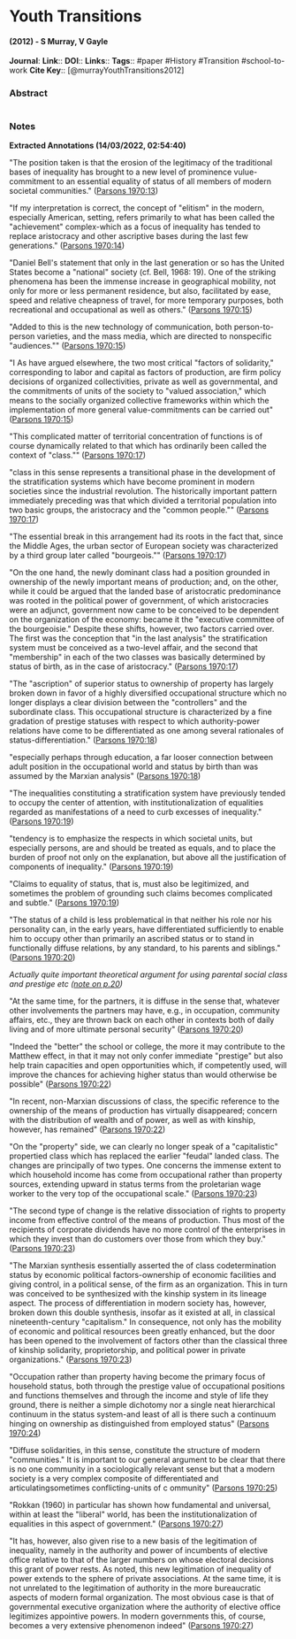 # Youth Transitions
#### (2012) - S Murray, V Gayle
**Journal**: 
**Link**:: 
**DOI**:: 
**Links**:: 
**Tags**:: #paper #History #Transition #school-to-work 
**Cite Key**:: [@murrayYouthTransitions2012]

### Abstract

```

```

### Notes

**Extracted Annotations (14/03/2022, 02:54:40)**

"The position taken is that the erosion of the legitimacy of the traditional bases of inequality has brought to a new level of prominence vulue-commitment to an essential equality of status of all members of modern societal communities." ([Parsons 1970:13](zotero://open-pdf/library/items/ZLM79ZDW?page=1))

"If my interpretation is correct, the concept of "elitism" in the modern, especially American, setting, refers primarily to what has been called the "achievement" complex-which as a focus of inequality has tended to replace aristocracy and other ascriptive bases during the last few generations." ([Parsons 1970:14](zotero://open-pdf/library/items/ZLM79ZDW?page=2))

"Daniel Bell's statement that only in the last generation or so has the United States become a "national" society (cf. Bell, 1968: 19). One of the striking phenomena has been the immense increase in geographical mobility, not only for more or less permanent residence, but also, facilitated by ease, speed and relative cheapness of travel, for more temporary purposes, both recreational and occupational as well as others." ([Parsons 1970:15](zotero://open-pdf/library/items/ZLM79ZDW?page=3))

"Added to this is the new technology of communication, both person-to-person varieties, and the mass media, which are directed to nonspecific "audiences."" ([Parsons 1970:15](zotero://open-pdf/library/items/ZLM79ZDW?page=3))

"I As have argued elsewhere, the two most critical "factors of solidarity," corresponding to labor and capital as factors of production, are firm policy decisions of organized collectivities, private as well as governmental, and the commitments of units of the society to "valued association," which means to the socially organized collective frameworks within which the implementation of more general value-commitments can be carried out" ([Parsons 1970:15](zotero://open-pdf/library/items/ZLM79ZDW?page=3))

"This complicated matter of territorial concentration of functions is of course dynamically related to that which has ordinarily been called the context of "class."" ([Parsons 1970:17](zotero://open-pdf/library/items/ZLM79ZDW?page=5))

"class in this sense represents a transitional phase in the development of the stratification systems which have become prominent in modern societies since the industrial revolution. The historically important pattern immediately preceding was that which divided a territorial population into two basic groups, the aristocracy and the "common people."" ([Parsons 1970:17](zotero://open-pdf/library/items/ZLM79ZDW?page=5))

"The essential break in this arrangement had its roots in the fact that, since the Middle Ages, the urban sector of European society was characterized by a third group later called "bourgeois."" ([Parsons 1970:17](zotero://open-pdf/library/items/ZLM79ZDW?page=5))

"On the one hand, the newly dominant class had a position grounded in ownership of the newly important means of production; and, on the other, while it could be argued that the landed base of aristocratic predominance was rooted in the political power of government, of which aristocracies were an adjunct, government now came to be conceived to be dependent on the organization of the economy: became it the "executive committee of the bourgeoisie." Despite these shifts, however, two factors carried over. The first was the conception that "in the last analysis" the stratification system must be conceived as a two-level affair, and the second that "membership" in each of the two classes was basically determined by status of birth, as in the case of aristocracy." ([Parsons 1970:17](zotero://open-pdf/library/items/ZLM79ZDW?page=5))

"The "ascription" of superior status to ownership of property has largely broken down in favor of a highly diversified occupational structure which no longer displays a clear division between the "controllers" and the subordinate class. This occupational structure is characterized by a fine gradation of prestige statuses with respect to which authority-power relations have come to be differentiated as one among several rationales of status-differentiation." ([Parsons 1970:18](zotero://open-pdf/library/items/ZLM79ZDW?page=6))

"especially perhaps through education, a far looser connection between adult position in the occupational world and status by birth than was assumed by the Marxian analysis" ([Parsons 1970:18](zotero://open-pdf/library/items/ZLM79ZDW?page=6))

"The inequalities constituting a stratification system have previously tended to occupy the center of attention, with institutionalization of equalities regarded as manifestations of a need to curb excesses of inequality." ([Parsons 1970:19](zotero://open-pdf/library/items/ZLM79ZDW?page=7))

"tendency is to emphasize the respects in which societal units, but especially persons, are and should be treated as equals, and to place the burden of proof not only on the explanation, but above all the justification of components of inequality." ([Parsons 1970:19](zotero://open-pdf/library/items/ZLM79ZDW?page=7))

"Claims to equality of status, that is, must also be legitimized, and sometimes the problem of grounding such claims becomes complicated and subtle." ([Parsons 1970:19](zotero://open-pdf/library/items/ZLM79ZDW?page=7))

"The status of a child is less problematical in that neither his role nor his personality can, in the early years, have differentiated sufficiently to enable him to occupy other than primarily an ascribed status or to stand in functionally diffuse relations, by any standard, to his parents and siblings." ([Parsons 1970:20](zotero://open-pdf/library/items/ZLM79ZDW?page=8))

_Actually quite important theoretical argument for using parental social class and prestige etc ([note on p.20](zotero://open-pdf/library/items/ZLM79ZDW?page=8))_

"At the same time, for the partners, it is diffuse in the sense that, whatever other involvements the partners may have, e.g., in occupation, community affairs, etc., they are thrown back on each other in contexts both of daily living and of more ultimate personal security" ([Parsons 1970:20](zotero://open-pdf/library/items/ZLM79ZDW?page=8))

"Indeed the "better" the school or college, the more it may contribute to the Matthew effect, in that it may not only confer immediate "prestige" but also help train capacities and open opportunities which, if competently used, will improve the chances for achieving higher status than would otherwise be possible" ([Parsons 1970:22](zotero://open-pdf/library/items/ZLM79ZDW?page=10))

"In recent, non-Marxian discussions of class, the specific reference to the ownership of the means of production has virtually disappeared; concern with the distribution of wealth and of power, as well as with kinship, however, has remained" ([Parsons 1970:22](zotero://open-pdf/library/items/ZLM79ZDW?page=10))

"On the "property" side, we can clearly no longer speak of a "capitalistic" propertied class which has replaced the earlier "feudal" landed class. The changes are principally of two types. One concerns the immense extent to which household income has come from occupational rather than property sources, extending upward in status terms from the proletarian wage worker to the very top of the occupational scale." ([Parsons 1970:23](zotero://open-pdf/library/items/ZLM79ZDW?page=11))

"The second type of change is the relative dissociation of rights to property income from effective control of the means of production. Thus most of the recipients of corporate dividends have no more control of the enterprises in which they invest than do customers over those from which they buy." ([Parsons 1970:23](zotero://open-pdf/library/items/ZLM79ZDW?page=11))

"The Marxian synthesis essentially asserted the of class codetermination status by economic political factors-ownership of economic facilities and giving control, in a political sense, of the firm as an organization. This in turn was conceived to be synthesized with the kinship system in its lineage aspect. The process of differentiation in modern society has, however, broken down this double synthesis, insofar as it existed at all, in classical nineteenth-century "capitalism." In consequence, not only has the mobility of economic and political resources been greatly enhanced, but the door has been opened to the involvement of factors other than the classical three of kinship solidarity, proprietorship, and political power in private organizations." ([Parsons 1970:23](zotero://open-pdf/library/items/ZLM79ZDW?page=11))

"Occupation rather than property having become the primary focus of household status, both through the prestige value of occupational positions and functions themselves and through the income and style of life they ground, there is neither a simple dichotomy nor a single neat hierarchical continuum in the status system-and least of all is there such a continuum hinging on ownership as distinguished from employed status" ([Parsons 1970:24](zotero://open-pdf/library/items/ZLM79ZDW?page=12))

"Diffuse solidarities, in this sense, constitute the structure of modern "communities." It is important to our general argument to be clear that there is no one community in a sociologically relevant sense but that a modern society is a very complex composite of differentiated and articulatingsometimes conflicting-units of c ommunity" ([Parsons 1970:25](zotero://open-pdf/library/items/ZLM79ZDW?page=13))

"Rokkan (1960) in particular has shown how fundamental and universal, within at least the "liberal" world, has been the institutionalization of equalities in this aspect of government." ([Parsons 1970:27](zotero://open-pdf/library/items/ZLM79ZDW?page=15))

"It has, however, also given rise to a new basis of the legitimation of inequality, namely in the authority and power of incumbents of elective office relative to that of the larger numbers on whose electoral decisions this grant of power rests. As noted, this new legitimation of inequality of power extends to the sphere of private associations. At the same time, it is not unrelated to the legitimation of authority in the more bureaucratic aspects of modern formal organization. The most obvious case is that of governmental executive organization where the authority of elective office legitimizes appointive powers. In modern governments this, of course, becomes a very extensive phenomenon indeed" ([Parsons 1970:27](zotero://open-pdf/library/items/ZLM79ZDW?page=15))